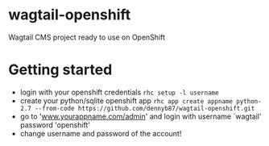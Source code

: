# wagtail-openshift
Wagtail CMS project ready to use on OpenShift

# Getting started
* login with your openshift credentials  `rhc setup -l username`
* create your python/sqlite openshift app  `rhc app create appname python-2.7 --from-code https://github.com/dennyb87/wagtail-openshift.git`
* go to 'www.yourappname.com/admin' and login with username `wagtail' password 'openshift'
* change username and password of the account!
